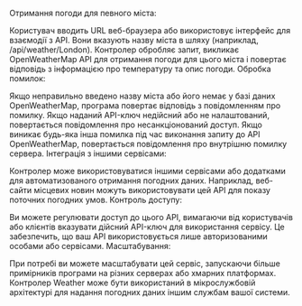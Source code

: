 Отримання погоди для певного міста:

Користувач вводить URL веб-браузера або використовує інтерфейс для взаємодії з API.
Вони вказують назву міста в шляху (наприклад, /api/weather/London).
Контролер обробляє запит, викликає OpenWeatherMap API для отримання погоди для цього міста і повертає відповідь з інформацією про температуру та опис погоди.
Обробка помилок:

Якщо неправильно введено назву міста або його немає у базі даних OpenWeatherMap, програма повертає відповідь з повідомленням про помилку.
Якщо наданий API-ключ недійсний або не налаштований, повертається повідомлення про несанкціонований доступ.
Якщо виникає будь-яка інша помилка під час виконання запиту до API OpenWeatherMap, повертається повідомлення про внутрішню помилку сервера.
Інтеграція з іншими сервісами:

Контролер може використовуватися іншими сервісами або додатками для автоматизованого отримання погодних даних.
Наприклад, веб-сайти місцевих новин можуть використовувати цей API для показу поточних погодних умов.
Контроль доступу:

Ви можете регулювати доступ до цього API, вимагаючи від користувачів або клієнтів вказувати дійсний API-ключ для використання сервісу.
Це забезпечить, що ваш API використовується лише авторизованими особами або сервісами.
Масштабування:

При потребі ви можете масштабувати цей сервіс, запускаючи більше примірників програми на різних серверах або хмарних платформах.
Контролер Weather може бути використаний в мікрослужбовій архітектурі для надання погодних даних іншим службам вашої системи.
